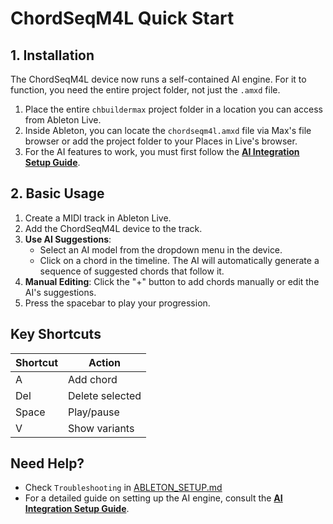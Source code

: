 # ChordSeqM4L Quick Start

## 1. Installation

The ChordSeqM4L device now runs a self-contained AI engine. For it to function, you need the entire project folder, not just the `.amxd` file.

1.  Place the entire `chbuildermax` project folder in a location you can access from Ableton Live.
2.  Inside Ableton, you can locate the `chordseqm4l.amxd` file via Max's file browser or add the project folder to your Places in Live's browser.
3.  For the AI features to work, you must first follow the **[AI Integration Setup Guide](./AI_SETUP_GUIDE.md)**.

## 2. Basic Usage
1.  Create a MIDI track in Ableton Live.
2.  Add the ChordSeqM4L device to the track.
3.  **Use AI Suggestions**:
    *   Select an AI model from the dropdown menu in the device.
    *   Click on a chord in the timeline. The AI will automatically generate a sequence of suggested chords that follow it.
4.  **Manual Editing**: Click the "+" button to add chords manually or edit the AI's suggestions.
5.  Press the spacebar to play your progression.

## Key Shortcuts
| Shortcut | Action |
|----------|--------|
| A | Add chord |
| Del | Delete selected |
| Space | Play/pause |
| V | Show variants |

## Need Help?
- Check `Troubleshooting` in [ABLETON_SETUP.md](./ABLETON_SETUP.md)
- For a detailed guide on setting up the AI engine, consult the **[AI Integration Setup Guide](./AI_SETUP_GUIDE.md)**.